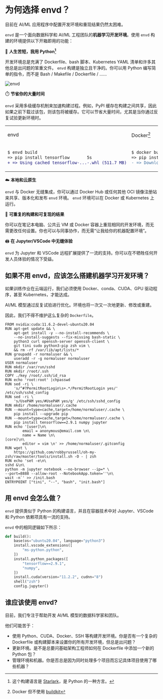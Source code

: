 
# 为何选择 envd？

目前在 AI/ML 应用程序中配置开发环境和重现结果仍然太困难。

`envd` 是一个面向数据科学和 AI/ML 工程团队的**机器学习开发环境**。使用 `envd` 构建的环境提供以下开箱即用的功能：

🐍 **人生苦短，我用 Python[^1]**

开发环境总是充满了 Dockerfile、bash 脚本、Kubernetes YAML 清单和许多其他总是出问题的笨重文件。 `envd` 构建是独立且干净的。你可以用 Python 编写简单的指令，而不是 Bash / Makefile / Dockerfile / ……

![envd](./assets/envd.png)

[^1]: 这个构建语言是 [Starlark](https://bazel.build/rules/language)，是 Python 的一种方言。

⏱️ **节省你的大量时间**

`envd` 采用多级缓存机制来加速构建过程。例如，PyPI 缓存在构建之间共享，因此如果之前下载过该包，则该包将被缓存。它可以节省大量时间，尤其是当你通过反复试验更新环境时。

<table>
<tr>
<td> envd </td> <td>

Docker[^2]

</td>
</tr>
<tr>
<td>

```diff
$ envd build
=> pip install tensorflow       5s
+ => Using cached tensorflow-...-.whl (511.7 MB)
```

</td>
<td>

```diff
$ docker build
=> pip install tensorflow      278s
- => Downloading tensorflow-...-.whl (511.7 MB)
```

</td>
</tr>
</table>

[^2]: Docker 但不使用 [buildkit](https://github.com/moby/buildkit)

☁️ **本地和云原生**

`envd` 与 Docker 无缝集成，你可以通过 Docker Hub 或任何其他 OCI 镜像注册站来共享、版本化和发布 `envd` 环境。 `envd` 环境可以在 Docker 或 Kubernetes 上运行。

🔁 **可重复的构建和可复现的结果**

你可以在笔记本电脑、公共云 VM 或 Docker 容器上重现相同的开发环境，而无需更改任何设置。你也可以与同事协作，而无需“让我给你的机器配置环境”。

🖨️ **在 Jupyter/VSCode 中无缝体验** 

`envd` 为 Jupyter 和 VSCode 远程扩展提供了一流的支持。你可以在不牺牲任何开发人员体验的情况下受益。

## 如果不用 envd，应该怎么搭建机器学习开发环境？

如果训练作业在云端运行，我们必须使用 Docker、conda、CUDA、GPU 驱动程序，甚至 Kubernetes，才能达成。

AI/ML 模型通过反复试验进行优化。环境也将一次又一次地更新、修改或重建。

因此，我们不得不维护这么复杂的 `Dockerfile`。

```docker
FROM nvidia:cuda:11.6.2-devel-ubuntu20.04
RUN apt-get update && \
    apt-get install -y --no-install-recommends \
    --no-install-suggests --fix-missing bash-static \
    python3 curl openssh-server openssh-client \
    git tini sudo python3-pip zsh vim \
    && rm -rf /var/lib/apt/lists/*
RUN groupadd -r normaluser && \
    useradd -r -g normaluser normaluser
USER normaluser
RUN mkdir /var/run/sshd
RUN mkdir /root/.ssh
COPY ./key /root/.ssh/id_rsa
RUN echo 'root:root' |chpasswd
RUN sed -ri \
    's/^#?PermitRootLogin\s+.*/PermitRootLogin yes/' /etc/ssh/sshd_config
RUN sed -ri \
    's/UsePAM yes/#UsePAM yes/g' /etc/ssh/sshd_config
RUN mkdir /home/normaluser/.cache
RUN --mount=type=cache,target=/home/normaluser/.cache \
    pip install --upgrade pip
RUN --mount=type=cache,target=/home/normaluser/.cache \
    pip install tensorflow==2.9.1 numpy jupyter
RUN echo '[user]\n\
        email = anonymous@email.com \n\
        name = Name \n\
[core]\n\
        editor = vim \n' >> /home/normaluser/.gitconfig
RUN wget \
    https://github.com/robbyrussell/oh-my-zsh/raw/master/tools/install.sh -O - | zsh
RUN echo 'set -e\n\
sshd &\n\
python -m jupyter notebook --no-browser --ip=* \
--port=8888 --allow-root --NotebookApp.token=''\n\
wait -n`' >> /init.bash
ENTRYPOINT ["tini", "--", "bash", "init.bash"]
```

## 用 envd 会怎么做？

`envd` 提供类似于 Python 的构建语言，并且在容器技术中对 Jupyter、VSCode 和 Python 依赖项具有一流的支持。

`envd` 中的相同逻辑如下所示：

```python
def build():
    base(os="ubuntu20.04", language="python3")
    install.vscode_extensions([
        "ms-python.python",
    ])
    install.python_packages([
        "tensorflow==2.9.1",
        "numpy",
    ])
    install.cuda(version="11.2.2", cudnn="8")
    shell("zsh")
    config.jupyter()
```

## 谁应该使用 envd?

目前，我们专注于帮助开发 AI/ML 模型的数据科学家和团队。

他们可能苦于：

- 使用 Python、CUDA、Docker、SSH 等构建开发环境。你是否有一个复杂的 Dockerfile 或构建脚本来设置你的所有开发环境，但总是出问题？
- 更新环境。是不是总要问基础架构工程师如何在 Dockerfile 中添加一个新的 Python 包？
- 管理环境和机器。你是否总是因为同时处理多个项目而忘记具体项目使用了哪些机器？
